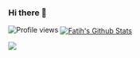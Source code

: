 ### Hi there 👋

![Profile views](https://gpvc.arturio.dev/fatihis)
<a href="https://github.com/fatihis">
<img align="center" alt="Fatih's Github Stats" src="https://github-readme-stats.codestackr.vercel.app/api?username=fatihis&show_icons=true&hide_border=true&count_private=true&include_all_commits=true&theme=radical" /></a>

<a href="https://github.com/fatihis">
  <img align="center" src="https://github-readme-stats.anuraghazra1.vercel.app/api/top-langs/?username=fatihis&layout=compact&theme=radical" />
</a>


